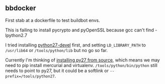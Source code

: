 ## bbdocker
First stab at a dockerfile to test buildbot envs.

This is failing to install pycrypto and pyOpenSSL because gcc can't find -lpython2.7

I tried installing [python27-devel](ftp://ftp.pbone.net/mirror/dl.iuscommunity.org/pub/ius/stable/CentOS/6/x86_64/python27-devel-2.7.4-3.ius.centos6.x86_64.rpm) first, and setting `LD_LIBRARY_PATH` to `/usr/lib64` or `/tools/python/lib` but no go so far.

Currently I'm thinking of [installing py27 from source](https://github.com/h2oai/h2o-2/wiki/installing-python-2.7-on-centos-6.3.-follow-this-sequence-exactly-for-centos-machine-only), which means we may need to pip install mercurial and virtualenv.  `/tools/python/bin/python` still needs to point to py27, but it could be a softlink or `--prefix=/tools/python27`.
